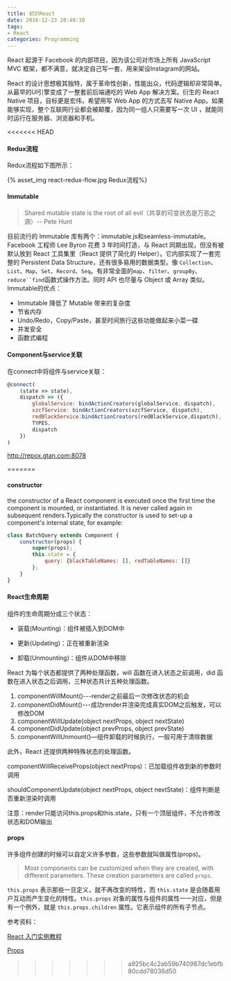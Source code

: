 ```yaml
---
title: 初识React
date: 2016-12-23 20:49:10
tags:
- React
categories: Programming
---
```



React 起源于 Facebook 的内部项目，因为该公司对市场上所有 JavaScript MVC 框架，都不满意，就决定自己写一套，用来架设Instagram的网站。

<!-- more -->

React 的设计思想极其独特，属于革命性创新，性能出众，代码逻辑却非常简单。从最早的UI引擎变成了一整套前后端通吃的 Web App 解决方案。衍生的 React Native 项目，目标更是宏伟，希望用写 Web App 的方式去写 Native App。如果能够实现，整个互联网行业都会被颠覆，因为同一组人只需要写一次 UI ，就能同时运行在服务器、浏览器和手机。

<<<<<<< HEAD
#### Redux流程

Redux流程如下图所示：

{% asset_img react-redux-flow.jpg Redux流程%}

#### Immutable

> Shared mutable state is the root of all evil（共享的可变状态是万恶之源）-- Pete Hunt

目前流行的 Immutable 库有两个：immutable.js和seamless-immutable。Facebook 工程师 Lee Byron 花费 3 年时间打造，与 React 同期出现，但没有被默认放到 React 工具集里（React 提供了简化的 Helper）。它内部实现了一套完整的 Persistent Data Structure，还有很多易用的数据类型。像 `Collection`、`List`、`Map`、`Set`、`Record`、`Seq`。有非常全面的`map`、`filter`、`groupBy`、`reduce``find`函数式操作方法。同时 API 也尽量与 Object 或 Array 类似。Immutable的优点：

* Immutable 降低了 Mutable 带来的复杂度
* 节省内存 
* Undo/Redo，Copy/Paste，甚至时间旅行这些功能做起来小菜一碟
* 并发安全
* 函数式编程


#### Component与service关联

在connect中将组件与service关联：

```javascript
@connect(
    (state => state),
    dispatch => ({
        globalService: bindActionCreators(globalService, dispatch),
        xzcfService: bindActionCreators(xzcfService, dispatch), 
        redBlackService:bindActionCreators(redBlackService,dispatch),
        TYPES,
        dispatch
    })
)
```







http://repox.gtan.com:8078

=======
#### constructor

the constructor of a React component is executed once the first time the component is mounted, or instantiated. It is never called again in subsequent renders.Typically the constructor is used to set-up a component's internal state, for example:

```javascript
class BatchQuery extends Component {
    constructor(props) {
        super(props);
        this.state = {
            query: {blackTableNames: [], redTableNames: []}
        };
    }
}
```

#### React生命周期

组件的生命周期分成三个状态：

* 装载(Mounting)：组件被插入到DOM中

* 更新(Updating)：正在被重新渲染

* 卸载(Unmounting)：组件从DOM中移除

React 为每个状态都提供了两种处理函数，will 函数在进入状态之前调用，did 函数在进入状态之后调用，三种状态共计五种处理函数。

1. componentWillMount()---render之前最后一次修改状态的机会
2. componentDidMount()---成功render并渲染完成真实DOM之后触发，可以修改DOM
3. componentWillUpdate(object nextProps, object nextState)
4. componentDidUpdate(object prevProps, object prevState)
5. componentWillUnmount()—组件卸载的时候执行，一般可用于清除数据

此外，React 还提供两种特殊状态的处理函数。

componentWillReceiveProps(object nextProps)：已加载组件收到新的参数时调用

shouldComponentUpdate(object nextProps, object nextState)：组件判断是否重新渲染时调用

 注意：render只能访问this.props和this.state，只有一个顶层组件，不允许修改状态和DOM输出

#### props

许多组件创建的时候可以自定义许多参数，这些参数就叫做属性(props)。

> Most components can be customized when they are created, with different parameters. These creation parameters are called `props`.

`this.props` 表示那些一旦定义，就不再改变的特性，而 `this.state` 是会随着用户互动而产生变化的特性。`this.props` 对象的属性与组件的属性一一对应，但是有一个例外，就是 `this.props.children` 属性。它表示组件的所有子节点。

参考资料：

[React 入门实例教程](http://www.ruanyifeng.com/blog/2015/03/react.html)

[Props](https://facebook.github.io/react-native/docs/props.html)
>>>>>>> a925bc4c2ab59b740987dc1ebfb80cdd78036d50
